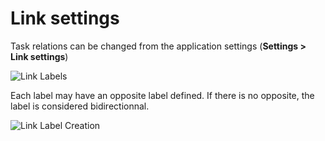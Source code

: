 Link settings
=============

Task relations can be changed from the application settings (**Settings > Link settings**)

![Link Labels](http://kanboard.net/screenshots/documentation/link-labels.png)

Each label may have an opposite label defined.
If there is no opposite, the label is considered bidirectionnal.

![Link Label Creation](http://kanboard.net/screenshots/documentation/link-label-creation.png)
